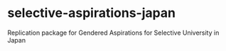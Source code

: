 # selective-aspirations-japan
Replication package for Gendered Aspirations for Selective University in Japan
